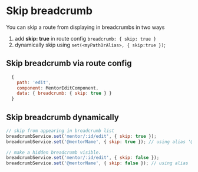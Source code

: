 # Skip breadcrumb

You can skip a route from displaying in breadcrumbs in two ways

1. add **skip: true** in route config `breadcrumb: { skip: true }`
2. dynamically skip using `set(<myPathOrAlias>, { skip:true })`;

## Skip breadcrumb via route config

```javascript
  {
    path: 'edit',
    component: MentorEditComponent,
    data: { breadcrumb: { skip: true } }
  }
```

## Skip breadcrumb dynamically

```javascript
// skip from appearing in breadcrumb list
breadcrumbService.set('mentor/:id/edit', { skip: true });
breadcrumbService.set('@mentorName', { skip: true }); // using alias '@mentorName'

// make a hidden breadcrumb visible.
breadcrumbService.set('mentor/:id/edit', { skip: false });
breadcrumbService.set('@mentorName', { skip: false }); // using alias '@mentorName'
```

